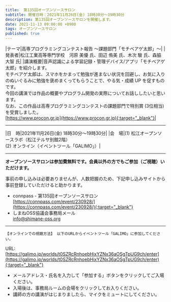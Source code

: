 ```yaml
---
title:  第135回オープンソースサロン
subtitle: 開催日時：2021年11月26日(金) 18時30分～19時30分 
description: 第135回オープンソースサロンを開催します。
date: 2021-11-13 09:00:00 +0900
tags: オープンソースサロン
published: true
--- 
```


|<nobr>テーマ</nobr>|高専プログラミングコンテスト報告 〜課題部門「モチベアゲ太郎」〜|
|<nobr>発表者</nobr>|松江工業高等専門学校　河原 美優 氏、田辺 侑美 氏、木次 駿 氏、森脇 大智 氏|
|<nobr>講演概要</nobr>|音声認識による学習記録・管理デバイス/アプリ「モチベアゲ太郎」を紹介します。<br />モチベアゲ太郎は、スマホをかまって勉強が進まない状況を回避し、お気に入りのぬいぐるみに勉強を褒めまくってもらうことで、やる気・成績 UP を促すものです。<br />今回の講演では作品の概要やプログラム開発の実際についてお話ししたいと思います。<br />なお、この作品は高専プログラミングコンテストの課題部門で特別賞 (3位相当) を受賞しました。<br />[https://www.procon.gr.jp](https://www.procon.gr.jp){:target="_blank"}|

---

|<nobr>日　時</nobr>|2021年11月26日(金) 18時30分～19時30分|
|<nobr>会　場</nobr>|(1) 松江オープンソースラボ（松江テルサ別館2階）<br />(2) オンライン（イベントツール「GALIMO」）|

---

__オープンソースサロンは参加費無料です。会員以外の方でもご参加（ご視聴）いただけます。__  

事前の申し込みは必要ありませんが、人数把握のため、下記申し込みサイトから事前登録していただけると助かります。  
  
- connpass - 第135回オープンソースサロン  
[https://connpass.com/event/230928/](https://connpass.com/event/230928/){:target="_blank"}  
- しまねOSS協議会事務局メール  
[info@shimane-oss.org](mailto:info@shimane-oss.org)  

---

`【オンラインでの視聴方法】 以下のURLからイベントツール「GALIMO」に参加してください。`  
  
URL: [https://galimo.jp/worlds/t0SZRcRnhoebHixYZNx36aOSgTpUG9ch/enter](https://galimo.jp/worlds/t0SZRcRnhoebHixYZNx36aOSgTpUG9ch/enter){:target="_blank"}  

- メールアドレス・氏名を入力して「参加する」ボタンをクリックしてご入場ください。
- 入場後は、事務局ルームの会場をクリックしてお入りください。
- 講師の方の講演がはじまりましたら、マイクをミュートにしてください。
